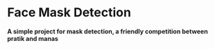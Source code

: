 # Face Mask Detection

__A simple project for mask detection, a friendly competition between pratik and manas__
